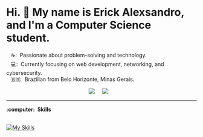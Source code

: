 
# Hi. :wave: My name is Erick Alexsandro, and I'm a Computer Science student.

&nbsp;&nbsp;&nbsp;☕: &nbsp;Passionate about problem-solving and technology.\
&nbsp;&nbsp;&nbsp;💻: &nbsp;Currently focusing on web development, networking, and cybersecurity.\
&nbsp;&nbsp;&nbsp;🇧🇷: &nbsp;Brazilian from Belo Horizonte, Minas Gerais.

<p align="center">
  <a href="mailto:erickalexsandrocontato@gmail.com"><img src="https://img.shields.io/badge/gmail-%23D14836.svg?&style=for-the-badge&logo=gmail&logoColor=white" /></a>&nbsp;&nbsp;&nbsp;&nbsp;
  <a href="https://www.linkedin.com/in/erick-alexsandro/"><img src="https://img.shields.io/badge/linkedin-%230077B5.svg?&style=for-the-badge&logo=linkedin&logoColor=white" /></a>&nbsp;&nbsp;&nbsp;&nbsp;
</p>

<hr/>
  <summary><b>:computer: &nbsp;Skills</b></summary>
  <br/>
  
[![My Skills](https://skillicons.dev/icons?i=html,css,js,git,github,,bootstrap,python,linux,express,mongodb,nodejs,photoshop,vscode)](https://skillicons.dev)

